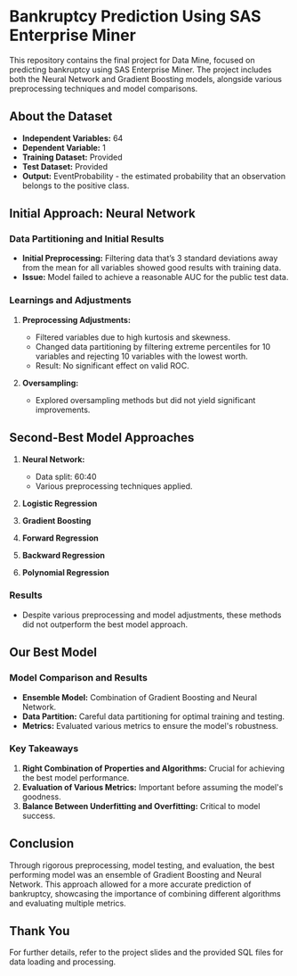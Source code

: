 # Bankruptcy Prediction Using SAS Enterprise Miner

This repository contains the final project for Data Mine, focused on predicting bankruptcy using SAS Enterprise Miner. The project includes both the Neural Network and Gradient Boosting models, alongside various preprocessing techniques and model comparisons.

## About the Dataset

- **Independent Variables:** 64
- **Dependent Variable:** 1
- **Training Dataset:** Provided
- **Test Dataset:** Provided
- **Output:** EventProbability - the estimated probability that an observation belongs to the positive class.

## Initial Approach: Neural Network

### Data Partitioning and Initial Results

- **Initial Preprocessing:** Filtering data that’s 3 standard deviations away from the mean for all variables showed good results with training data.
- **Issue:** Model failed to achieve a reasonable AUC for the public test data.

### Learnings and Adjustments

1. **Preprocessing Adjustments:**
   - Filtered variables due to high kurtosis and skewness.
   - Changed data partitioning by filtering extreme percentiles for 10 variables and rejecting 10 variables with the lowest worth.
   - Result: No significant effect on valid ROC.

2. **Oversampling:**
   - Explored oversampling methods but did not yield significant improvements.

## Second-Best Model Approaches

1. **Neural Network:**
   - Data split: 60:40
   - Various preprocessing techniques applied.

2. **Logistic Regression**

3. **Gradient Boosting**

4. **Forward Regression**

5. **Backward Regression**

6. **Polynomial Regression**

### Results

- Despite various preprocessing and model adjustments, these methods did not outperform the best model approach.

## Our Best Model

### Model Comparison and Results

- **Ensemble Model:** Combination of Gradient Boosting and Neural Network.
- **Data Partition:** Careful data partitioning for optimal training and testing.
- **Metrics:** Evaluated various metrics to ensure the model's robustness.

### Key Takeaways

1. **Right Combination of Properties and Algorithms:** Crucial for achieving the best model performance.
2. **Evaluation of Various Metrics:** Important before assuming the model's goodness.
3. **Balance Between Underfitting and Overfitting:** Critical to model success.

## Conclusion

Through rigorous preprocessing, model testing, and evaluation, the best performing model was an ensemble of Gradient Boosting and Neural Network. This approach allowed for a more accurate prediction of bankruptcy, showcasing the importance of combining different algorithms and evaluating multiple metrics.

## Thank You

For further details, refer to the project slides and the provided SQL files for data loading and processing.
